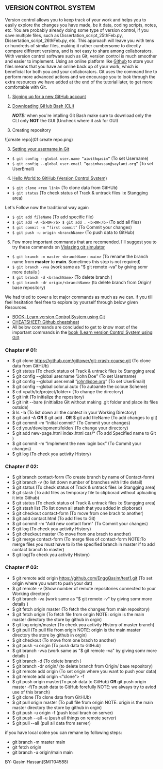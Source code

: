 ## VERSION CONTROL SYSTEM 

Version control allows you to keep track of your work and helps you to easily explore the changes you have made, be it data, coding scripts, notes, etc. You are probably already doing some type of version control, if you save multiple files, such as Dissertation_script_25thFeb.py, Dissertation_script_26thFeb.py, etc. This approach will leave you with tens or hundreds of similar files, making it rather cumbersome to directly compare different versions, and is not easy to share among collaborators. With version control software such as Git, version control is much smoother and easier to implement. Using an online platform like [Github](https://github.com/) to store your files means that you have an online back up of your work, which is beneficial for both you and your collaborators. Git uses the command line to perform more advanced actions and we encourage you to look through the extra resources we have added at the end of the tutorial later, to get more comfortable with Git.

1. [Signing up for a new GitHub account](https://docs.github.com/en/get-started/signing-up-for-github/signing-up-for-a-new-github-account)
2. [Downloading GiHub Bash (CLI)](https://git-scm.com/downloads)

    ***NOTE:*** when you're intalling Git Bash make sure to download only the CLI only **NOT** the GUI (Uncheck where it ask for GUI)

3. Creating repository

![create repo](01 create repo.png)

3. [Setting your username in Git](https://docs.github.com/en/get-started/getting-started-with-git/setting-your-username-in-git)

- `$ git config --global user.name “aiwithqasim”` (To set Username)
- `$ git config --global user.email “qasimhassan@saylani.org”` (To set UserEmail)

4. [Hello World to GitHub (Version Control System)](https://docs.github.com/en/get-started/quickstart/hello-world)

- `$ git clone <reo link>` (To clone data from GitHUb)
- `$ git status` (To check status of Track & untrack files i:e Stangging area)

Let's Follow now the traditional way again
- `$ git add fileName` (To add specific file)
- `$ git add -A <b>OR</b> $ git add . <b>OR</b>` (To add all files) 
- `$ git commit -m “first commit”` (To Commit your changes)
- `$ git push -u origin <branchName>` (To push data to GitHub)

5. Few more important commands that are recomended. I'll suggest you to try these commends on [Vislazing git simulator](https://git-school.github.io/visualizing-git/#free)
- `$ git branch -m master <branchName: main>` (To rename the branch name from **master** to **main**. Sometimes this step is not required)
- `$ git branch -vva` (work same as "$ git remote -va" by giving somr more details )
- `$ git branch -d <branchName>` (To delete branch )
- `$ git branch -dr origin/<branchName>` (to delete branch from Origin/ base repository)

We had tried to cover a lot major commands as much as we can. if you till feel hesitation feel free to explore by yourself through below given Resources.

- [BOOK: Learn version Control System using Git](https://github.com/aiwithqasim/Saylani-AI-Batch2/blob/main/02%20Version%20control%20System/learn%20version%20control%20with%20Git.pdf)
- [CHEATSHEET: Github cheatsheat](https://github.com/aiwithqasim/Saylani-AI-Batch2/blob/main/02%20Version%20control%20System/Git-Cheatsheet.pdf)
-  All below commands are concluded to get to know most of the important commands in the [book (Learn version Control System using Git)](https://github.com/aiwithqasim/Saylani-AI-Batch2/blob/main/02%20Version%20control%20System/learn%20version%20control%20with%20Git.pdf)


### Chapter # 01:
- $ git clone https://github.com/gittower/git-crash-course.git (To clone data from GitHUb)
- $ git status (To check status of Track & untrack files i:e Stangging area)
- $ git config --global user.name “John Doe” (To set Username)
- $ git config --global user.email “john@doe.org” (To set UserEmail)
- $ git config --global color.ui auto (To autoamte the coloue Scheme)
- $ cd <path/to/project/folder> (To change the directory)
- $ git init (To initialize the repository)
- $ git init --bare (inittialize Git without making .git folder and place its files outside)
- $ ls -la (To list down all the contect in your Working Directory)
- $ git add -A <b>OR</b> $ git add . <b>OR</b> $ git add fileName (To add changes to git)
- $ git commit -m “Initial commit" (To Commit your changes)
- $ cd your/development/folder/ (To change your directory)
- $ git add new-page.html index.html css/*  (To add Specified name to Git )
- $ git commit -m “Implement the new login box” (To Commit your changes)
- $ git log (To check you activity History)

### Chapter # 02:
- $ git branch contact-form (To create branch by name of Contact-form)
- $ git branch -v (to list down number of branches with little detail)
- $ git status (To check status of Track & untrack files i:e Stangging area)
- $ git stash (To add files as temporary file to clipborad without uploading it into Github)
- $ git status (To check status of Track & untrack files i:e Stangging area)
- $ git stash list (To list down all stash that you added in clipborad)
- $ git checkout contact-form (To move from one brach to another)
- $ git add contact.html (To add files to Git)
- $ git commit -m "Add new contact form" (To Commit your changes)
- $ git log (To check you activity History)
- $ git checkout master (To move from one brach to another)
- $ git merge contact-form (To merge files of contact-form NOTE:To merge files you must have to ib the specified branch in master if to add contact branch to master)
- $ git log(To check you activity History)

### Chapter # 03:

- $ git remote add origin https://github.com/EnggQasim/test1.git (To set origin where you want to push your dat)
- $ git remote -v (Show number of remote repositories connected to your Working directory)
- $ git branch -va (work same as "$ git remote -v" by giving somr more details )
- $ git fetch origin master (To fetch the changes from main repository)
- $ git fetch origin (To fetch file from origin NOTE: origin is the main master directory the store by github in orgin)
- $ git log origin/master  (To check you activity History of master branch)
- $ git pull (To pull file from origin NOTE: origin is the main master directory the store by github in orgin)
- $ git checkout <branchName> (To move from one brach to another)
- $ git push -u origin <branchName> (To push data to GitHub)
- $ git branch -vva (work same as "$ git remote -va" by giving somr more details )
- $ git branch -d <branchName> (To delete branch )
- $ git branch -dr origin/<branchName> (to delete branch from Origin/ base repository)
  </br>
- $ git remote add origin <link> (To set origin where you want to push your data)
- $ git remote add origin <"clone"> -f
- $ git push origin master(To push data to GitHub) <b>OR</b> git push origin master -f(To push data to GitHub forefully NOTE: we always try to aviod use of this branch)
- $ git clone <repoName> (To clone data from GitHUb)
- $ git pull origin master (To pull file from origin NOTE: origin is the main master directory the store by github in orgin)
  </br>
- $ git push -u origin <branch> -f (push local brach on server)
- $ git push --all -u (push all things on remote server)
- $ git pull --all (pull all data from server)

if you have local colne you can remane by following steps:
- git branch -m master main
- git fetch origin
- git branch -u origin/main main

BY: Qasim Hassan(SMIT04588)